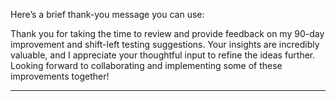 Here’s a brief thank-you message you can use:

 
 

Thank you for taking the time to review and provide feedback on my 90-day improvement and shift-left testing suggestions. Your insights are incredibly valuable, and I appreciate your thoughtful input to refine the ideas further. Looking forward to collaborating and implementing some of these improvements together!  

 
---
